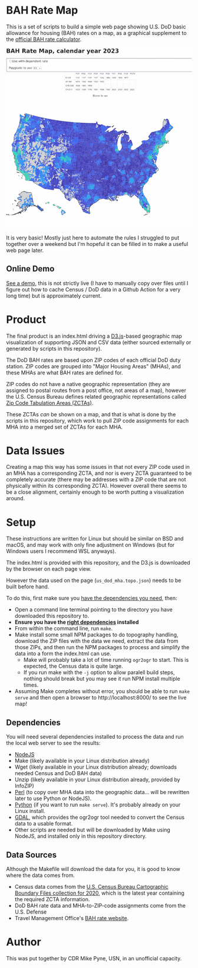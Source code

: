 # BAH Rate Map

This is a set of scripts to build a simple web page showing U.S. DoD basic
allowance for housing (BAH) rates on a map, as a graphical supplement to the
[official BAH rate
calculator](https://www.travel.dod.mil/Allowances/Basic-Allowance-for-Housing/BAH-Rate-Lookup/).

![Screenshot of built page in a browser](bah-rate-map-preview.png)

It is very basic!  Mostly just here to automate the rules I struggled to put
together over a weekend but I'm hopeful it can be filled in to make a useful
web page later.

## Online Demo

[See a demo](https://mpyne-navy.github.io/bah-rate-map-demo/), this is not
strictly live (I have to manually copy over files until I figure out how to
cache Census / DoD data in a Github Action for a very long time) but is
approximately current.

# Product

The final product is an index.html driving a [D3.js](https://d3js.org/)-based
geographic map visualization of supporting JSON and CSV data (either sourced
externally or generated by scripts in this repository).

The DoD BAH rates are based upon ZIP codes of each official DoD duty station.
ZIP codes are grouped into "Major Housing Areas" (MHAs), and these MHAs are
what BAH rates are defined for.

ZIP codes do not have a native geographic representation (they are assigned to
postal routes from a post office, not areas of a map), however the U.S. Census
Bureau defines related geographic representations called [Zip Code Tabulation
Areas (ZCTAs)](https://www.census.gov/programs-surveys/geography/guidance/geo-areas/zctas.html).

These ZCTAs *can* be shown on a map, and that is what is done by the scripts in
this repository, which work to pull ZIP code assignments for each MHA into a
merged set of ZCTAs for each MHA.

# Data Issues

Creating a map this way has some issues in that not every ZIP code used in an
MHA has a corresponding ZCTA, and nor is every ZCTA guaranteed to be completely
accurate (there may be addresses with a ZIP code that are not physically within
its corresponding ZCTA).  However overall there seems to be a close alignment,
certainly enough to be worth putting a visualization around.

# Setup

These instructions are written for Linux but should be similar on BSD and
macOS, and may work with only fine adjustment on Windows (but for Windows users
I recommend WSL anyways).

The index.html is provided with this repository, and the D3.js is downloaded by
the browser on each page view.

However the data used on the page (`us_dod_mha.topo.json`) needs to be built
before hand.

To do this, first make sure you [have the dependencies you
need](#dependencies), then:

* Open a command line terminal pointing to the directory you have downloaded
  this repository to.
* __Ensure you have the [right dependencies](#dependencies) installed__
* From within the command line, run `make`.
* Make install some small NPM packages to do topography handling, download the ZIP
  files with the data we need, extract the data from those ZIPs, and then run
  the NPM packages to process and simplify the data into a form the index.html
  can use.
    * Make will probably take a lot of time running `ogr2ogr` to start. This is expected, the
      Census data is quite large.
    * If you run make with the `-j` option to allow paralell build steps,
      nothing should break but you may see it run NPM install multiple times.
* Assuming Make completes without error, you should be able to run `make serve` and then
  open a browser to http://localhost:8000/ to see the live map!

## Dependencies

You will need several dependencies installed to process the data and run the
local web server to see the results:

* [NodeJS](https://nodejs.org/)
* Make (likely available in your Linux distribution already)
* Wget (likely available in your Linux distribution already; downloads needed Census and DoD BAH data)
* Unzip (likely available in your Linux distribution already, provided by InfoZIP)
* [Perl](https://www.perl.org/) (to copy over MHA data into the geographic data... will be rewritten later to use Python or NodeJS).
* [Python](https://www.python.org/) (if you want to run `make serve`). It's probably already on your Linux install.
* [GDAL](https://gdal.org/index.html#), which provides the ogr2ogr tool needed to convert the Census data to a usable format.
* Other scripts are needed but will be downloaded by Make using NodeJS, and installed only in this repository directory.

## Data Sources

Although the Makefile will download the data for you, it is good to know where the data comes from.

* Census data comes from the [U.S. Census Bureau Cartographic Boundary Files
collection for
2020](https://www.census.gov/geographies/mapping-files/time-series/geo/cartographic-boundary.2020.html#list-tab-QFC6PETHGC959AMV57),
which is the latest year containing the required ZCTA information.
* DoD BAH rate data and MHA-to-ZIP-code assignments come from the U.S. Defense
* Travel Management Office's
  [BAH rate website](https://www.travel.dod.mil/Allowances/Basic-Allowance-for-Housing/BAH-Rate-Lookup/).


# Author

This was put together by CDR Mike Pyne, USN, in an unofficial capacity.
